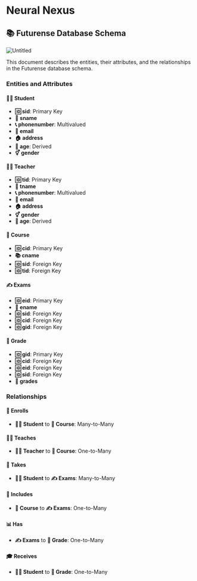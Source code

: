 # Neural Nexus 
## 📚 Futurense Database Schema

![Untitled](https://prod-files-secure.s3.us-west-2.amazonaws.com/39e58570-f4ad-4ab7-a29f-4e54a1e0aa37/eda06363-14da-4a5d-8add-3fc7dbacefca/Untitled.png)

This document describes the entities, their attributes, and the relationships in the Futurense database schema.

### Entities and Attributes

#### 👨‍🎓 Student
- **🆔 sid**: Primary Key
- **📝 sname**
- **📞 phonenumber**: Multivalued
- **📧 email**
- **🏠 address**
- **🎂 age**: Derived
- **⚥ gender**

#### 👨‍🏫 Teacher
- **🆔 tid**: Primary Key
- **📝 tname**
- **📞 phonenumber**: Multivalued
- **📧 email**
- **🏠 address**
- **⚥ gender**
- **🎂 age**: Derived

#### 📘 Course
- **🆔 cid**: Primary Key
- **📚 cname**
- **🆔 sid**: Foreign Key
- **🆔 tid**: Foreign Key

#### ✍️ Exams
- **🆔 eid**: Primary Key
- **📝 ename**
- **🆔 sid**: Foreign Key
- **🆔 cid**: Foreign Key
- **🆔 gid**: Foreign Key

#### 🏅 Grade
- **🆔 gid**: Primary Key
- **🆔 cid**: Foreign Key
- **🆔 eid**: Foreign Key
- **🆔 sid**: Foreign Key
- **📝 grades**

### Relationships

#### 🤝 Enrolls
- **👨‍🎓 Student** to **📘 Course**: Many-to-Many

#### 🧑‍🏫 Teaches
- **👨‍🏫 Teacher** to **📘 Course**: One-to-Many

#### 📝 Takes
- **👨‍🎓 Student** to **✍️ Exams**: Many-to-Many

#### 📖 Includes
- **📘 Course** to **✍️ Exams**: One-to-Many

#### 📊 Has
- **✍️ Exams** to **🏅 Grade**: One-to-Many

#### 🎓 Receives
- **👨‍🎓 Student** to **🏅 Grade**: One-to-Many
